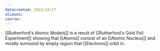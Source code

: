 ```yaml
---
datecreated: 2023/10/17
aliases: 
course:
---
```

[[Rutherford's Atomic Models]] is a result of [[Rutherford's Gold Foil Experiment]] showing that [[Atoms]] consist of an [[Atomic Nucleus]] and mostly surround by empty region that [[Electrons]] orbit in.